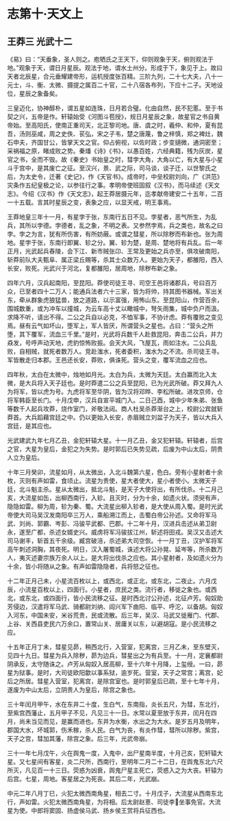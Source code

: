 # 志第十·天文上

## 王莽三 光武十二

《易》曰：“天垂象，圣人则之。庖牺氏之王天下，仰则观象于天，俯则观法于地。”观象于天，谓日月星辰。观法于地，谓水土州分。形成于下，象见于上。故曰天者北辰星，合元垂耀建帝形，运机授度张百精。三阶九列，二十七大夫，八十一元士，斗、衡、太微、摄提之属百二十官，二十八宿各布列，下应十二子。天地设位，星辰之象备矣。

三皇迈化，协神醇朴，谓五星如连珠，日月若合璧。化由自然，民不犯慝。至于书契之兴，五帝是作。轩辕始受《河图斗苞授》，规日月星辰之象，故星官之书自黄帝始。至高阳氏，使南正重司天，北正黎司地。唐、虞之时，羲仲、和仲，夏有昆吾，汤则巫咸，周之史佚、苌弘，宋之子韦，楚之唐蔑，鲁之梓慎，郑之裨灶，魏石申夫，齐国甘公，皆掌天文之官。仰占俯视，以佐时政；步变擿微，通洞密至；采祸福之原，睹成败之势。秦燔《诗》《书》，以愚百姓，六经典籍，残为灰炭，星官之书，全而不毁。故《秦史》书始皇之时，彗孛大角，大角以亡，有大星与小星斗于宫中，是其废亡之征。至汉兴，景、武之际，司马谈，谈子迁，以世黎氏之后，为太史令，迁著《史记》，作《天官书》。成帝时，中垒校尉刘向，广《洪范》灾条作五纪皇极之论，以参往行之事。孝明帝使班固叙《汉书》，而马续述《天文志》。今绍《汉书》作《天文志》，起王莽居摄元年，迄孝献帝建安二十五年，二百一十五载。言其时星辰之变，表象之应，以显天戒，明王事焉。

王莽地皇三年十一月，有星孛于张，东南行五日不见。孛星者，恶气所生，为乱兵，其所以孛德。孛德者，乱之象，不明之表。又参然孛焉，兵之类也，故名之曰孛。孛之为言，犹有所伤害，有所妨蔽。或谓之彗星，所以除秽而布新也。张为周地。星孛于张，东南行即翼、轸之分。翼、轸为楚，是周、楚地将有兵乱。后一年正月，光武起兵舂陵，会下江、新市贼张卬、王常及更始之兵亦至，俱攻破南阳，斩莽前队大夫甄阜、属正梁丘赐等，杀其士众数万人。更始为天子，都雒阳，西入长安，败死。光武兴于河北，复都雒阳，居周地，除秽布新之象。

四年六月，汉兵起南阳，至昆阳。莽使司徒王寻、司空王邑将诸郡兵，号曰百万众，已至者四十二万人；能通兵法者六十三家，皆为将帅，持其图书器械。军出关东，牵从群象虎狼猛兽，放之道路，以示富强，用怖山东。至昆阳山，作营百余，围城数重，或为冲车以撞城，为云车高十丈以瞰城中，弩矢雨集，城中负户而汲。求降不听，请出不得。二公之兵自以必克，不恤军事，不协计虑。莽有覆败之变见焉。昼有云气如坏山，堕军上，军人皆厌，所谓营头之星也。占曰：“营头之所堕，其下覆军，流血三千里。”是时，光武将兵数千人赴救昆阳，奔击二公兵，并力猋发，号呼声动天地，虎豹惊怖败振。会天大风，飞屋瓦，雨如注水。二公兵乱败，自相贼，就死者数万人。竞赴滍水，死者委积，滍水为之不流。杀司徒王寻。军皆散走归本郡。王邑还长安，莽败，俱诛死。营头之变，覆军流血之应也。

四年秋，太白在太微中，烛地如月光。太白为兵，太微为天廷。太白赢而北入太微，是大兵将入天子廷也。是时莽遣二公之兵至昆阳，已为光武所破。莽又拜九人为将军，皆以虎为号。九虎将军至华阴，皆为汉将邓晔、李松所破。进攻京师，仓将军韩臣至长门。十月戊申，汉兵自宣平城门入。二日己酉，城中少年朱弟、张鱼等数千人起兵攻莽，烧作室门，斧敬法闼。商人杜吴杀莽渐台之上，校尉公宾就斩莽首。大兵蹈藉宫廷之中。仍以更始入长安，赤眉贼立刘盆子为天子，皆以大兵入宫廷，是其应也。

光武建武九年七月乙丑，金犯轩辕大星。十一月乙丑，金又犯轩辕。轩辕者，后宫之官，大星为皇后，金犯之为失势。是时郭后已失势见疏，后废为中山太后，阴贵人立为皇后。

十年三月癸卯，流星如月，从太微出，入北斗魏第六星，色白。旁有小星射者十余枚，灭则有声如雷，食顷止。流星为贵使，星大者使大，星小者使小。太微天子廷，北斗魁主杀。星从太微出，抵北斗魁，是天子大使将出，有所伐杀。十二月己亥，大流星如缶，出柳西南行，入轸。且灭时，分为十余，如遗火状。须臾有声，隐隐如雷。柳为周，轸为秦、蜀。大流星出柳入轸者，是大使从周入蜀。是时光武帝使大司马吴汉发南阳卒三万人，乘船溯江而上，击蜀白帝公孙述。又命将军马武、刘尚、郭霸、岑彭、冯骏平武都、巴郡。十二年十月，汉进兵击述从弟卫尉永，遂至广都，杀述女婿史兴。威虏将军冯骏拔江州，斩述将田戎。吴汉又击述大司马谢丰，斩首五千余级。臧宫破涪，杀述弟大司空恢。十一月丁丑，汉护军将军高午刺述洞胸，其夜死。明日，汉入屠蜀城，诛述大将公孙晃、延岑等，所杀数万人，夷灭述妻宗族万余人以上。是大将出伐杀之应也。其小星射者，及如遗火分为十余，皆小将随从之象。有声如雷隐隐者，兵将怒之征也。

十二年正月己未，小星流百枚以上，或西北，或正北，或东北，二夜止。六月戊辰，小流星百枚以上，四面行。小星者，庶民之类。流行者，移徙之象也。或西北，或东北，或四面行，皆小民流移之征。是时西北讨公孙述，北征卢芳。匈奴助芳侵边，汉遣将军马武、骑都尉刘纳、阎兴军下曲阳、临平、呼沱，以备胡。匈奴入河东，中国未安，米谷荒贵，民或流散。后三年，吴汉、马武又徙雁门、代郡、上谷、关西县吏民六万余口，置常山关、居庸关以东，以避胡寇。是小民流移之应。

十五年正月丁未，彗星见昴，稍西北行，入营室，犯离宫，三月乙未，至东壁灭，见四十九日。彗星为兵入除秽，昴为边兵，彗星出之为有兵至。十一月，定襄都尉阴承反，太守随诛之。卢芳从匈奴入居高柳，至十六年十月降，上玺绶。一曰，昴星为狱事。是时，大司徒欧阳歙以事系狱，逾岁死。营室，天子之常宫；离宫，妃后之所居。彗星入营室，犯离宫，是除宫室也。是时郭皇后已疏，至十七年十月，遂废为中山太后，立阴贵人为皇后，除宫之象也。

三十年闰月甲午，水在东井二十度，生白气，东南指，炎长五尺，为彗，东北行，至紫宫西藩止，五月甲子不见，凡见三十一日。水常以夏至放于东井，闰月在四月，尚未当见而见，是赢而进也。东井为水衡，水出之为大水。是岁五月及明年，郡国大水，坏城郭，伤禾稼，杀人民。白气为丧，有炎作彗，彗所以除秽。紫宫，天子之宫，彗加其藩，除宫之象。后三年，光武帝崩。

三十一年七月戊午，火在舆鬼一度，入鬼中，出尸星南半度，十月己亥，犯轩辕大星。又七星间有客星，炎二尺所，西南行，至明年二月二十二日，在舆鬼东北六尺所灭，凡见百一十三日。荧惑为凶衰，舆鬼尸星主死亡，荧惑入之为大丧。轩辕为后宫。七星，周地。客星居之为死丧。其后二年，光武崩。

中元二年八月丁巳，火犯太微西南角星，相去二寸。十月戊子，大流星从西南东北行，声如雷。火犯太微西南角星，为将相。后太尉赵憙、司徒李坐事免官。大流星为使。中郎将窦固、扬虚侯马武、扬乡侯王赏将兵征西也。

